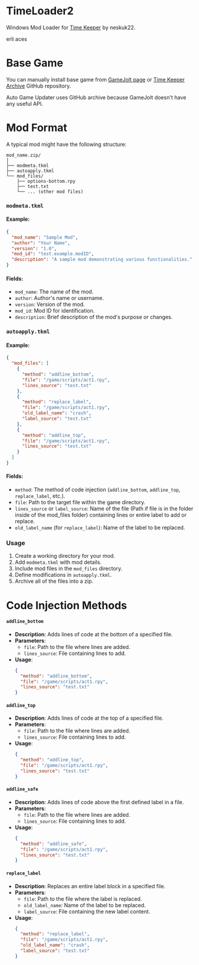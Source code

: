 # TimeLoader2

Windows Mod Loader for [Time Keeper](https://gamejolt.com/games/TimeKeeper/771919) by neskuk22.

erli aces 

# Base Game

You can manually install base game from [GameJolt page](https://gamejolt.com/games/TimeKeeper/771919) or [Time Keeper Archive](https://github.com/KRWCLASSIC/Time-Keeper-Archive) GitHub repository.

Auto Game Updater uses GitHub archive because GameJolt doesn't have any useful API.

# Mod Format

A typical mod might have the following structure:

```
mod_name.zip/
│
├── modmeta.tkml
├── autoapply.tkml
└── mod_files/
    ├── options-bottom.rpy
    ├── test.txt
    └── ... (other mod files)
```

### `modmeta.tkml`

#### Example:
```json
{
  "mod_name": "Sample Mod",
  "author": "Your Name",
  "version": "1.0",
  "mod_id": "test.example.modID",
  "description": "A sample mod demonstrating various functionalities."
}
```

#### Fields:
- `mod_name`: The name of the mod.
- `author`: Author's name or username.
- `version`: Version of the mod.
- `mod_id`: Mod ID for identification.
- `description`: Brief description of the mod's purpose or changes.

### `autoapply.tkml`

#### Example:
```json
{
  "mod_files": [
    {
      "method": "addline_bottom",
      "file": "/game/scripts/act1.rpy",
      "lines_source": "test.txt"
    },
    {
      "method": "replace_label",
      "file": "/game/scripts/act1.rpy",
      "old_label_name": "crash",
      "label_source": "test.txt"
    },
    {
      "method": "addline_top",
      "file": "/game/scripts/act1.rpy",
      "lines_source": "test.txt"
    }
  ]
}

```

#### Fields:
- `method`: The method of code injection (`addline_bottom`, `addline_top`, `replace_label`, etc.).
- `file`: Path to the target file within the game directory.
- `lines_source` or `label_source`: Name of the file (Path if file is in the folder inside of the mod_files folder) containing lines or entire label to add or replace.
- `old_label_name` (for `replace_label`): Name of the label to be replaced.

### Usage

1. Create a working directory for your mod.
2. Add `modmeta.tkml` with mod details.
3. Include mod files in the `mod_files` directory.
4. Define modifications in `autoapply.tkml`.
5. Archive all of the files into a zip.

# Code Injection Methods

#### `addline_bottom`
- **Description**: Adds lines of code at the bottom of a specified file.
- **Parameters**:
  - `file`: Path to the file where lines are added.
  - `lines_source`: File containing lines to add.
- **Usage**:
  ```json
  {
    "method": "addline_bottom",
    "file": "/game/scripts/act1.rpy",
    "lines_source": "test.txt"
  }
  ```

#### `addline_top`
- **Description**: Adds lines of code at the top of a specified file.
- **Parameters**:
  - `file`: Path to the file where lines are added.
  - `lines_source`: File containing lines to add.
- **Usage**:
  ```json
  {
    "method": "addline_top",
    "file": "/game/scripts/act1.rpy",
    "lines_source": "test.txt"
  }
  ```

#### `addline_safe`
- **Description**: Adds lines of code above the first defined label in a file.
- **Parameters**:
  - `file`: Path to the file where lines are added.
  - `lines_source`: File containing lines to add.
- **Usage**:
  ```json
  {
    "method": "addline_safe",
    "file": "/game/scripts/act1.rpy",
    "lines_source": "test.txt"
  }
  ```

#### `replace_label`
- **Description**: Replaces an entire label block in a specified file.
- **Parameters**:
  - `file`: Path to the file where the label is replaced.
  - `old_label_name`: Name of the label to be replaced.
  - `label_source`: File containing the new label content.
- **Usage**:
  ```json
  {
    "method": "replace_label",
    "file": "/game/scripts/act1.rpy",
    "old_label_name": "crash",
    "label_source": "test.txt"
  }
  ```
